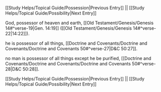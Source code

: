 [[Study Helps/Topical Guide/Possession|Previous Entry]]  ||  [[Study Helps/Topical Guide/Possibility|Next Entry]]

 God, possessor of heaven and earth, [[Old Testament/Genesis/Genesis 14#^verse-19|Gen. 14:19]] ([[Old Testament/Genesis/Genesis 14#^verse-22|14:22]]).

 he is possessor of all things, [[Doctrine and Covenants/Doctrine and Covenants/Doctrine and Covenants 50#^verse-27|D&C 50:27]].

 no man is possessor of all things except he be purified, [[Doctrine and Covenants/Doctrine and Covenants/Doctrine and Covenants 50#^verse-28|D&C 50:28]].

[[Study Helps/Topical Guide/Possession|Previous Entry]]  ||  [[Study Helps/Topical Guide/Possibility|Next Entry]]